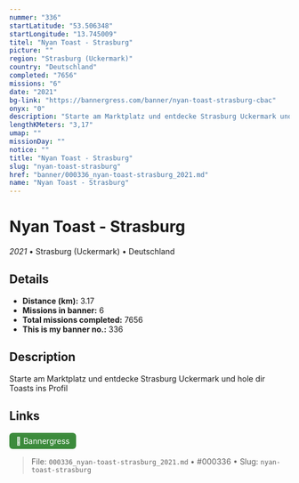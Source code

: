 ```yaml
---
nummer: "336"
startLatitude: "53.506348"
startLongitude: "13.745009"
titel: "Nyan Toast - Strasburg"
picture: ""
region: "Strasburg (Uckermark)"
country: "Deutschland"
completed: "7656"
missions: "6"
date: "2021"
bg-link: "https://bannergress.com/banner/nyan-toast-strasburg-cbac"
onyx: "0"
description: "Starte am Marktplatz und entdecke Strasburg Uckermark und hole dir Toasts ins Profil"
lengthKMeters: "3,17"
umap: ""
missionDay: ""
notice: ""
title: "Nyan Toast - Strasburg"
slug: "nyan-toast-strasburg"
href: "banner/000336_nyan-toast-strasburg_2021.md"
name: "Nyan Toast - Strasburg"
---
```

# Nyan Toast - Strasburg

*2021* • Strasburg (Uckermark) • Deutschland





## Details
- **Distance (km):** 3.17
- **Missions in banner:** 6
- **Total missions completed:** 7656
- **This is my banner no.:** 336



## Description
Starte am Marktplatz und entdecke Strasburg Uckermark und hole dir Toasts ins Profil



## Links
<a href="https://bannergress.com/banner/nyan-toast-strasburg-cbac" target="_blank" style="display:inline-block;margin-right:8px;padding:6px 12px;background:#3c8b3c;color:#fff;text-decoration:none;border-radius:6px;">🔗 Bannergress</a>



> File: `000336_nyan-toast-strasburg_2021.md`
> • #000336
> • Slug: `nyan-toast-strasburg`
